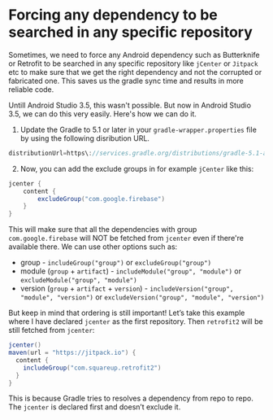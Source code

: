 # Forcing any dependency to be searched in any specific repository

Sometimes, we need to force any Android dependency such as Butterknife or Retrofit to be searched in any specific repository like `jCenter` or `Jitpack` etc to make sure that we get the right dependency and not the corrupted or fabricated one. This saves us the gradle sync time and results in more reliable code.

Untill Android Studio 3.5, this wasn't possible. But now in Android Studio 3.5, we can do this very easily. Here's how we can do it.

1. Update the Gradle to 5.1 or later in your `gradle-wrapper.properties` file by using the following disribution URL.

```groovy
distributionUrl=https\://services.gradle.org/distributions/gradle-5.1-all.zip
```

2. Now, you can add the exclude groups in for example `jCenter` like this:

```groovy
jcenter {
    content {
        excludeGroup("com.google.firebase")
    }
}
```

This will make sure that all the dependencies with group `com.google.firebase` will NOT be fetched from `jcenter` even if there're available there. We can use other options such as:

* group - `includeGroup("group")` or `excludeGroup("group")`
* module (`group` + `artifact`) - `includeModule("group", "module")` or `excludeModule("group", "module")`
* version (`group` + `artifact` + `version`) - `includeVersion("group", "module", "version")` or `excludeVersion("group", "module", "version")`

But keep in mind that ordering is still important! Let’s take this example where I have declared `jcenter` as the first repository. Then `retrofit2` will be still fetched from `jcenter`: 

```groovy
jcenter()
maven(url = "https://jitpack.io") {
  content {
    includeGroup("com.squareup.retrofit2")
  }
}
```

This is because Gradle tries to resolves a dependency from repo to repo. The `jcenter` is declared first and doesn’t exclude it.
